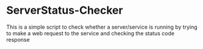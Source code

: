 # ServerStatus-Checker
This is a simple script to check whether a server/service is running by trying to make a web request to the service and checking the status code response

